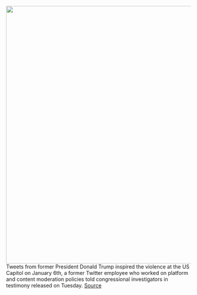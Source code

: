 <img src='https://cdn.vox-cdn.com/thumbor/yL3gufDZYIVw2hivXr0Z-3k7y4Y=/0x0:4804x3203/1200x800/filters:focal(2018x1218:2786x1986)/cdn.vox-cdn.com/uploads/chorus_image/image/71100400/1408285774.0.jpg' width='700px' /><br/>
Tweets from former President Donald Trump inspired the violence at the US Capitol on January 6th, a former Twitter employee who worked on platform and content moderation policies told congressional investigators in testimony released on Tuesday.
<a href='https://www.theverge.com/2022/7/12/23205723/donald-trump-twitter-tweets-january-6th-us-capitol-rally-riot-stop-the-steal'> Source <a/>